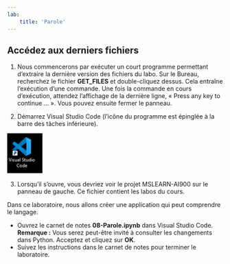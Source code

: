 ```yaml
---
lab:
    title: 'Parole'
---
```


## Accédez aux derniers fichiers 

1. Nous commencerons par exécuter un court programme permettant d’extraire la dernière version des fichiers du labo. Sur le Bureau, recherchez le fichier **GET_FILES** et double-cliquez dessus. Cela entraîne l’exécution d’une commande. Une fois la commande en cours d’exécution, attendez l’affichage de la dernière ligne, « Press any key to continue ... ». Vous pouvez ensuite fermer le panneau.

2.  Démarrez Visual Studio Code (l’icône du programme est épinglée à la barre des tâches inférieure). 

![Icône Visual Studio Code](./images/vscode.jpg)

3. Lorsqu’il s’ouvre, vous devriez voir le projet MSLEARN-AI900 sur le panneau de gauche. Ce fichier contient les labos du cours. 

Dans ce laboratoire, nous allons créer une application qui peut comprendre le langage. 

-  Ouvrez le carnet de notes **08-Parole.ipynb** dans Visual Studio Code. 
   **Remarque :** Vous serez peut-être invité à consulter les changements dans Python. Acceptez et cliquez sur **OK**.
-  Suivez les instructions dans le carnet de notes pour terminer le laboratoire.